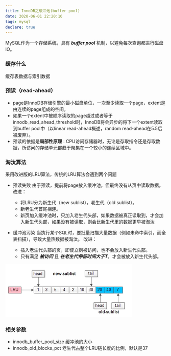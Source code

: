 ```yaml
---
title: InnoDB之缓冲池(buffer pool)
date: 2020-06-01 22:20:10
tags: mysql
declare: true
---
```

MySQL作为一个存储系统，具有 ***buffer pool*** 机制，以避免每次查询都进行磁盘IO。

### 缓存什么
缓存表数据与索引数据

### 预读（read-ahead）
+ page是InnoDB存储引擎的最小磁盘单位，一次至少读取一个page，extent是由连续的page组成的空间。
+ 如果一个extent中被顺序读取的page超过或者等于innodb_read_ahead_threshold时，InnoDB将会异步的将下一个extent读取到buffer pool中（以linear read-ahead概述，random read-ahead在5.5后被废弃）。
+ 预读的依据是**局部性原理** : CPU访问存储器时，无论是存取指令还是存取数据，所访问的存储单元都趋于聚集在一个较小的连续区域中。

### 淘汰算法
采用改进版的LRU算法，传统的LRU算法会遇到两个问题
+ 预读失败 
由于预读，提前将page放入缓冲池，但最终没有从页中读取数据。
改进：
    + 将LRU分为新生代（new sublist），老生代（old sublist）。
    + 新老生代首尾相连。 
    + 新页加入缓冲池时，只加入老生代头部，如果数据被真正读取到，才会加入新生代头部，如果没有被读取，则会比新生代里的数据更早被淘汰

+ 缓冲池污染
当执行某个SQL时，要批量扫描大量数据（例如未命中索引，而全表扫描），导致大量热数据被淘汰。
改进：
    * 插入老生代头部的页，即使立刻被访问，也不会放入新生代头部。
    * 只有满足 ***被访问*** 且 ***在老生代停留时间大于T***，才会被放入新生代头部。

![avatar](/images/InnoDB/newlru.png)

### 相关参数
+ innodb_buffer_pool_size
缓冲池的大小
+ innodb_old_blocks_pct
老生代占整个LRU链长度的比例，默认是37

